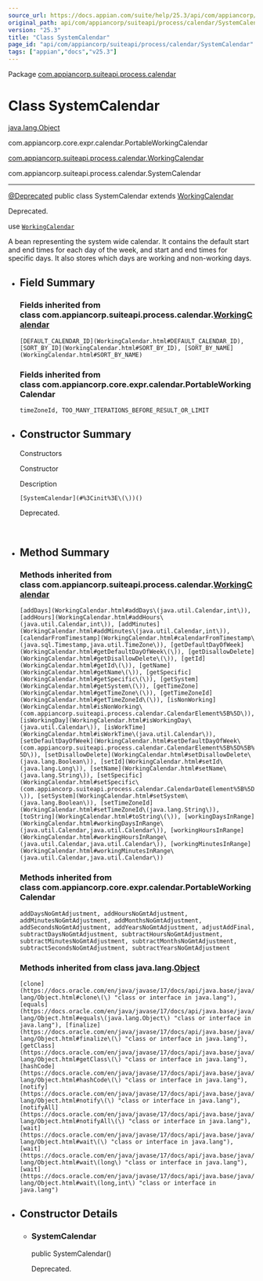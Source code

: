 ```yaml
---
source_url: https://docs.appian.com/suite/help/25.3/api/com/appiancorp/suiteapi/process/calendar/SystemCalendar.html
original_path: api/com/appiancorp/suiteapi/process/calendar/SystemCalendar.html
version: "25.3"
title: "Class SystemCalendar"
page_id: "api/com/appiancorp/suiteapi/process/calendar/SystemCalendar"
tags: ["appian","docs","v25.3"]
---
```



Package [com.appiancorp.suiteapi.process.calendar](package-summary.html)

# Class SystemCalendar

[java.lang.Object](https://docs.oracle.com/en/java/javase/17/docs/api/java.base/java/lang/Object.html "class or interface in java.lang")

com.appiancorp.core.expr.calendar.PortableWorkingCalendar

[com.appiancorp.suiteapi.process.calendar.WorkingCalendar](WorkingCalendar.html "class in com.appiancorp.suiteapi.process.calendar")

com.appiancorp.suiteapi.process.calendar.SystemCalendar

* * *

[@Deprecated](https://docs.oracle.com/en/java/javase/17/docs/api/java.base/java/lang/Deprecated.html "class or interface in java.lang") public class SystemCalendar extends [WorkingCalendar](WorkingCalendar.html "class in com.appiancorp.suiteapi.process.calendar")

Deprecated.

use [`WorkingCalendar`](WorkingCalendar.html "class in com.appiancorp.suiteapi.process.calendar")

A bean representing the system wide calendar. It contains the default start and end times for each day of the week, and start and end times for specific days. It also stores which days are working and non-working days.

-   ## Field Summary

    ### Fields inherited from class com.appiancorp.suiteapi.process.calendar.[WorkingCalendar](WorkingCalendar.html "class in com.appiancorp.suiteapi.process.calendar")

    `[DEFAULT_CALENDAR_ID](WorkingCalendar.html#DEFAULT_CALENDAR_ID), [SORT_BY_ID](WorkingCalendar.html#SORT_BY_ID), [SORT_BY_NAME](WorkingCalendar.html#SORT_BY_NAME)`

    ### Fields inherited from class com.appiancorp.core.expr.calendar.PortableWorkingCalendar

    `timeZoneId, TOO_MANY_ITERATIONS_BEFORE_RESULT_OR_LIMIT`

-   ## Constructor Summary

    Constructors

    Constructor

    Description

    `[SystemCalendar](#%3Cinit%3E\(\))()`

    Deprecated.

     

-   ## Method Summary

    ### Methods inherited from class com.appiancorp.suiteapi.process.calendar.[WorkingCalendar](WorkingCalendar.html "class in com.appiancorp.suiteapi.process.calendar")

    `[addDays](WorkingCalendar.html#addDays\(java.util.Calendar,int\)), [addHours](WorkingCalendar.html#addHours\(java.util.Calendar,int\)), [addMinutes](WorkingCalendar.html#addMinutes\(java.util.Calendar,int\)), [calendarFromTimestamp](WorkingCalendar.html#calendarFromTimestamp\(java.sql.Timestamp,java.util.TimeZone\)), [getDefaultDayOfWeek](WorkingCalendar.html#getDefaultDayOfWeek\(\)), [getDisallowDelete](WorkingCalendar.html#getDisallowDelete\(\)), [getId](WorkingCalendar.html#getId\(\)), [getName](WorkingCalendar.html#getName\(\)), [getSpecific](WorkingCalendar.html#getSpecific\(\)), [getSystem](WorkingCalendar.html#getSystem\(\)), [getTimeZone](WorkingCalendar.html#getTimeZone\(\)), [getTimeZoneId](WorkingCalendar.html#getTimeZoneId\(\)), [isNonWorking](WorkingCalendar.html#isNonWorking\(com.appiancorp.suiteapi.process.calendar.CalendarElement%5B%5D\)), [isWorkingDay](WorkingCalendar.html#isWorkingDay\(java.util.Calendar\)), [isWorkTime](WorkingCalendar.html#isWorkTime\(java.util.Calendar\)), [setDefaultDayOfWeek](WorkingCalendar.html#setDefaultDayOfWeek\(com.appiancorp.suiteapi.process.calendar.CalendarElement%5B%5D%5B%5D\)), [setDisallowDelete](WorkingCalendar.html#setDisallowDelete\(java.lang.Boolean\)), [setId](WorkingCalendar.html#setId\(java.lang.Long\)), [setName](WorkingCalendar.html#setName\(java.lang.String\)), [setSpecific](WorkingCalendar.html#setSpecific\(com.appiancorp.suiteapi.process.calendar.CalendarDateElement%5B%5D\)), [setSystem](WorkingCalendar.html#setSystem\(java.lang.Boolean\)), [setTimeZoneId](WorkingCalendar.html#setTimeZoneId\(java.lang.String\)), [toString](WorkingCalendar.html#toString\(\)), [workingDaysInRange](WorkingCalendar.html#workingDaysInRange\(java.util.Calendar,java.util.Calendar\)), [workingHoursInRange](WorkingCalendar.html#workingHoursInRange\(java.util.Calendar,java.util.Calendar\)), [workingMinutesInRange](WorkingCalendar.html#workingMinutesInRange\(java.util.Calendar,java.util.Calendar\))`

    ### Methods inherited from class com.appiancorp.core.expr.calendar.PortableWorkingCalendar

    `addDaysNoGmtAdjustment, addHoursNoGmtAdjustment, addMinutesNoGmtAdjustment, addMonthsNoGmtAdjustment, addSecondsNoGmtAdjustment, addYearsNoGmtAdjustment, adjustAddFinal, subtractDaysNoGmtAdjustment, subtractHoursNoGmtAdjustment, subtractMinutesNoGmtAdjustment, subtractMonthsNoGmtAdjustment, subtractSecondsNoGmtAdjustment, subtractYearsNoGmtAdjustment`

    ### Methods inherited from class java.lang.[Object](https://docs.oracle.com/en/java/javase/17/docs/api/java.base/java/lang/Object.html "class or interface in java.lang")

    `[clone](https://docs.oracle.com/en/java/javase/17/docs/api/java.base/java/lang/Object.html#clone\(\) "class or interface in java.lang"), [equals](https://docs.oracle.com/en/java/javase/17/docs/api/java.base/java/lang/Object.html#equals\(java.lang.Object\) "class or interface in java.lang"), [finalize](https://docs.oracle.com/en/java/javase/17/docs/api/java.base/java/lang/Object.html#finalize\(\) "class or interface in java.lang"), [getClass](https://docs.oracle.com/en/java/javase/17/docs/api/java.base/java/lang/Object.html#getClass\(\) "class or interface in java.lang"), [hashCode](https://docs.oracle.com/en/java/javase/17/docs/api/java.base/java/lang/Object.html#hashCode\(\) "class or interface in java.lang"), [notify](https://docs.oracle.com/en/java/javase/17/docs/api/java.base/java/lang/Object.html#notify\(\) "class or interface in java.lang"), [notifyAll](https://docs.oracle.com/en/java/javase/17/docs/api/java.base/java/lang/Object.html#notifyAll\(\) "class or interface in java.lang"), [wait](https://docs.oracle.com/en/java/javase/17/docs/api/java.base/java/lang/Object.html#wait\(\) "class or interface in java.lang"), [wait](https://docs.oracle.com/en/java/javase/17/docs/api/java.base/java/lang/Object.html#wait\(long\) "class or interface in java.lang"), [wait](https://docs.oracle.com/en/java/javase/17/docs/api/java.base/java/lang/Object.html#wait\(long,int\) "class or interface in java.lang")`

-   ## Constructor Details

    -   ### SystemCalendar

        public SystemCalendar()

        Deprecated.